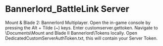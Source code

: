 # Bannerlord_BattleLink Server

Mount & Blade 2: Bannerlord Multiplayer.
Open the in-game console by pressing the Alt + Tilde (~) keys.
Enter customserver.gettoken.
Navigate to \Documents\Mount and Blade II Bannerlord\Tokens locally.
Open DedicatedCustomServerAuthToken.txt, this will contain your Server Token.





